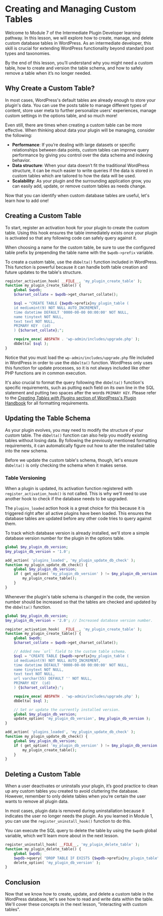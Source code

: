 # Creating and Managing Custom Tables

Welcome to Module 7 of the Intermediate Plugin Developer learning pathway. In this lesson, we will explore how to create, manage, and delete custom database tables in WordPress. As an intermediate developer, this skill is crucial for extending WordPress functionality beyond standard post types and taxonomies.

By the end of this lesson, you’ll understand why you might need a custom table, how to create and version the table schema, and how to safely remove a table when it’s no longer needed.

## Why Create a Custom Table?

In most cases, WordPress's default tables are already enough to store your plugin's data. You can use the posts table to manage different types of content, store user meta to further personalize users' experiences, manage custom settings in the options table, and so much more!

Even still, there are times when creating a custom table can be more effective. When thinking about data your plugin will be managing, consider the following:

- **Performance**: If you’re dealing with large datasets or specific relationships between data points, custom tables can improve query performance by giving you control over the data schema and indexing behavior.
- **Data structure**: When your data doesn’t fit the traditional WordPress structure, it can be much easier to write queries if the data is stored in custom tables which are tailored to how the data will be used.
- **Scalability**: As your plugin and the surrounding application grow, you can easily add, update, or remove custom tables as needs change.

Now that you can identify when custom database tables are useful, let's learn how to add one!

## Creating a Custom Table

To start, register an activation hook for your plugin to create the custom table. Using this hook ensures the table immediately exists once your plugin is activated so that any following code can safely query against it.

When choosing a name for the custom table, be sure to use the configured table prefix by prepending the table name with the `$wpdb->prefix` variable.

To create a custom table, use the `dbDelta()` function included in WordPress. This function is powerful because it can handle both table creation and future updates to the table's structure.

```php
register_activation_hook( __FILE__, 'my_plugin_create_table' );
function my_plugin_create_table() {
	global $wpdb;
	$charset_collate = $wpdb->get_charset_collate();

	$sql = "CREATE TABLE {$wpdb->prefix}my_plugin_table (
	id mediumint(9) NOT NULL AUTO_INCREMENT,
	time datetime DEFAULT '0000-00-00 00:00:00' NOT NULL,
	name tinytext NOT NULL,
	text text NOT NULL,
	PRIMARY KEY  (id)
	) {$charset_collate};";

	require_once( ABSPATH . 'wp-admin/includes/upgrade.php' );
	dbDelta( $sql );
}
```

Notice that you must load the `wp-admin/includes/upgrade.php` file included in WordPress in order to use the `dbDelta()` function. WordPress only uses this function for update processes, so it is not always included like other PHP functions are in common execution.

It's also crucial to format the query following the `dbDelta()` function's specific requirements, such as putting each field on its own line in the SQL statement and putting two spaces after the words `PRIMARY KEY`. Please refer to the [*Creating Tables with Plugins* section of WordPress's Plugin Handbook](https://developer.wordpress.org/plugins/creating-tables-with-plugins/#creating-or-updating-the-table) for all formatting requirements.

## Updating the Table Schema

As your plugin evolves, you may need to modify the structure of your custom table. The `dbDelta()` function can also help you modify existing tables without losing data. By following the previously mentioned formatting requirements, it can automatically figure out how to alter the installed table into the new schema.

Before we update the custom table's schema, though, let's ensure `dbDelta()` is only checking the schema when it makes sense.

### Table Versioning

When a plugin is updated, its activation function registered with `register_activation_hook()` is not called. This is why we'll need to use another hook to check if the database needs to be upgraded.

The `plugins_loaded` action hook is a great choice for this because it is triggered right after all active plugins have been loaded. This ensures the database tables are updated before any other code tries to query against them.

To track which database version is already installed, we'll store a simple database version number for the plugin in the options table.

```php
global $my_plugin_db_version;
$my_plugin_db_version = '1.0';

add_action( 'plugins_loaded', 'my_plugin_update_db_check' );
function my_plugin_update_db_check() {
	global $my_plugin_db_version;
	if ( get_option( 'my_plugin_db_version' ) != $my_plugin_db_version ) {
		my_plugin_create_table();
	}
}
```

Whenever the plugin's table schema is changed in the code, the version number should be increased so that the tables are checked and updated by the `dbDelta()` function.

```php
global $my_plugin_db_version;
$my_plugin_db_version = '2.0'; // Increased database version number.

register_activation_hook( __FILE__, 'my_plugin_create_table' );
function my_plugin_create_table() {
	global $wpdb;
	$charset_collate = $wpdb->get_charset_collate();

	// Added new `url` field to the custom table schema.
	$sql = "CREATE TABLE {$wpdb->prefix}my_plugin_table (
	id mediumint(9) NOT NULL AUTO_INCREMENT,
	time datetime DEFAULT '0000-00-00 00:00:00' NOT NULL,
	name tinytext NOT NULL,
	text text NOT NULL,
	url varchar(55) DEFAULT '' NOT NULL,
	PRIMARY KEY  (id)
	) {$charset_collate};";

	require_once( ABSPATH . 'wp-admin/includes/upgrade.php' );
	dbDelta( $sql );

	// Set or update the currently installed version.
	global $my_plugin_db_version;
	update_option( 'my_plugin_db_version', $my_plugin_db_version );
}

add_action( 'plugins_loaded', 'my_plugin_update_db_check' );
function my_plugin_update_db_check() {
	global $my_plugin_db_version;
	if ( get_option( 'my_plugin_db_version' ) != $my_plugin_db_version ) {
		my_plugin_create_table();
	}
}
```

## Deleting a Custom Table

When a user deactivates or uninstalls your plugin, it’s good practice to clean up any custom tables you created to avoid cluttering the database. However, remember to only delete tables when you’re certain the user wants to remove all plugin data.

In most cases, plugin data is removed during uninstallation because it indicates the user no longer needs the plugin. As you learned in Module 1, you can use the `register_uninstall_hook()` function to do this.

You can execute the SQL query to delete the table by using the `$wpdb` global variable, which we'll learn more about in the next lesson.

```php
register_uninstall_hook( __FILE__, 'my_plugin_delete_table' );
function my_plugin_delete_table() {
	global $wpdb;
	$wpdb->query( "DROP TABLE IF EXISTS {$wpdb->prefix}my_plugin_table" );
	delete_option( 'my_plugin_db_version' );
}
```

## Conclusion

Now that we know how to create, update, and delete a custom table in the WordPress database, let's see how to read and write data within the table. We'll cover these concepts in the next lesson, "Interacting with custom tables".
